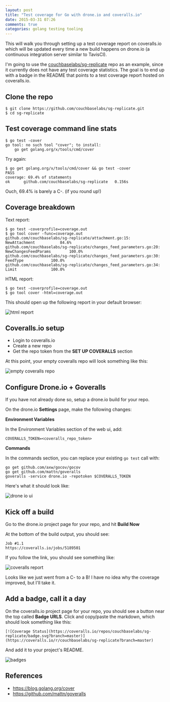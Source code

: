 ```yaml
---
layout: post
title: "Test coverage for Go with drone.io and coveralls.io"
date: 2015-03-31 07:26
comments: true
categories: golang testing tooling
---
```


This will walk you through setting up a test coverage report on coveralls.io which will be updated every time a new build happens on drone.io (a continuous integration server similar to TavisCI).

I'm going to use the [couchbaselabs/sg-replicate](https://github.com/couchbaselabs/sg-replicate) repo as an example, since it currently does not have any test coverage statistics.  The goal is to end up with a badge in the README that points to a test coverage report hosted on coveralls.io.

## Clone the repo

```
$ git clone https://github.com/couchbaselabs/sg-replicate.git
$ cd sg-replicate
```

## Test coverage command line stats

```
$ go test -cover
go tool: no such tool "cover"; to install:
	go get golang.org/x/tools/cmd/cover

```

Try again:

```
$ go get golang.org/x/tools/cmd/cover && go test -cover
PASS
coverage: 69.4% of statements
ok  	github.com/couchbaselabs/sg-replicate	0.156s
```

Ouch, 69.4% is barely a C-. (if you round up!)

## Coverage breakdown

Text report:

```
$ go test -coverprofile=coverage.out 
$ go tool cover -func=coverage.out
github.com/couchbaselabs/sg-replicate/attachment.go:15:			NewAttachment			84.6%
github.com/couchbaselabs/sg-replicate/changes_feed_parameters.go:20:	NewChangesFeedParams		100.0%
github.com/couchbaselabs/sg-replicate/changes_feed_parameters.go:30:	FeedType			100.0%
github.com/couchbaselabs/sg-replicate/changes_feed_parameters.go:34:	Limit				100.0%
```

HTML report:

```
$ go test -coverprofile=coverage.out 
$ go tool cover -html=coverage.out
```

This should open up the following report in your default browser: 

![html report](http://tleyden-misc.s3.amazonaws.com/blog_images/go_coverage_html.png)

## Coveralls.io setup

* Login to coveralls.io
* Create a new repo 
* Get the repo token from the **SET UP COVERALLS** section

At this point, your empty coveralls repo will look something like this:

![empty coveralls repo](http://tleyden-misc.s3.amazonaws.com/blog_images/coveralls_empty_repo.png)

## Configure Drone.io + Goveralls

If you have not already done so, setup a drone.io build for your repo.

On the drone.io **Settings** page, make the following changes:

**Environment Variables**

In the Environment Variables section of the web ui, add:

```
COVERALLS_TOKEN=<coveralls_repo_token>
```

**Commands**

In the commands section, you can replace your existing `go test` call with:

```
go get github.com/axw/gocov/gocov
go get github.com/mattn/goveralls
goveralls -service drone.io -repotoken $COVERALLS_TOKEN
```

Here's what it should look like:

![drone io ui](http://tleyden-misc.s3.amazonaws.com/blog_images/drone_io_coverage.png)

## Kick off a build

Go to the drone.io project page for your repo, and hit **Build Now**

At the bottom of the build output, you should see:

```
Job #1.1
https://coveralls.io/jobs/5189501
```

If you follow the link, you should see something like:

![coveralls report](http://tleyden-misc.s3.amazonaws.com/blog_images/coveralls_sgreplicate.png)

Looks like we just went from a C- to a B!  I have no idea why the coverage improved, but I'll take it.

## Add a badge, call it a day

On the coveralls.io project page for your repo, you should see a button near the top called **Badge URLS**.  Click and copy/paste the markdown, which should look something like this:

```
[![Coverage Status](https://coveralls.io/repos/couchbaselabs/sg-replicate/badge.svg?branch=master)](https://coveralls.io/r/couchbaselabs/sg-replicate?branch=master)
```

And add it to your project's README.  

![badges](http://tleyden-misc.s3.amazonaws.com/blog_images/sg_replicate_badges.png)


## References

* https://blog.golang.org/cover
* https://github.com/mattn/goveralls

